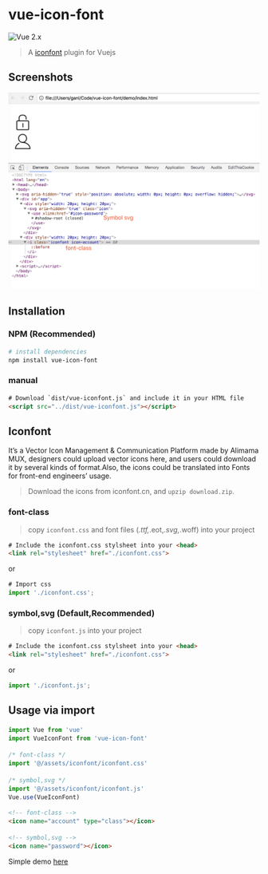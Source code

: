 # vue-icon-font

![Vue 2.x](https://img.shields.io/badge/vue-2.x-green.svg "Vue 2 Compatible")

> A [iconfont](http://iconfont.cn/) plugin for Vuejs 

## Screenshots

![screenshot](https://github.com/ganl/mdAssets/raw/master/img/vue-icon-font_20170913-223111%402x.png)

## Installation

### NPM (Recommended)

``` bash
# install dependencies
npm install vue-icon-font
```

### manual

``` html
# Download `dist/vue-iconfont.js` and include it in your HTML file
<script src="../dist/vue-iconfont.js"></script>
```

## Iconfont

It’s a Vector Icon Management & Communication Platform made by Alimama MUX, designers could upload vector icons here, and users could download it by several kinds of format.Also, the icons could be translated into Fonts for front-end engineers’ usage.

> Download the icons from iconfont.cn, and `upzip download.zip`. 

### font-class 
> copy `iconfont.css` and font files (*.ttf,*.eot,*.svg,*.woff) into your project

``` html
# Include the iconfont.css stylsheet into your <head>
<link rel="stylesheet" href="./iconfont.css">
```
or
``` js
# Import css
import './iconfont.css';
```

### symbol,svg (Default,Recommended)
> copy `iconfont.js` into your project

``` html
# Include the iconfont.css stylsheet into your <head>
<link rel="stylesheet" href="./iconfont.css">
```
or
``` js
import './iconfont.js';
```

## Usage via import
``` js
import Vue from 'vue'
import VueIconFont from 'vue-icon-font'

/* font-class */
import '@/assets/iconfont/iconfont.css'

/* symbol,svg */
import '@/assets/iconfont/iconfont.js'
Vue.use(VueIconFont)
```

``` html
<!-- font-class -->
<icon name="account" type="class"></icon>

<!-- symbol,svg -->
<icon name="password"></icon>
```

Simple demo [here](https://github.com/ganl/vue-icon-font/tree/master/demo)
